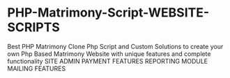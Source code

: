 # PHP-Matrimony-Script-WEBSITE-SCRIPTS
Best PHP Matrimony Clone Php Script and Custom Solutions to create your own Php Based Matrimony Website with unique features and complete functionality
SITE ADMIN
PAYMENT FEATURES
REPORTING MODULE
MAILING FEATURES

